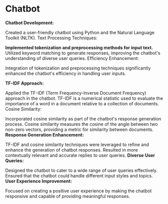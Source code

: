 # Chatbot

**Chatbot Development:**

Created a user-friendly chatbot using Python and the Natural Language Toolkit (NLTK).
Text Processing Techniques:

**Implemented tokenization and preprocessing methods for input text.**
Utilized keyword matching to generate responses, improving the chatbot's understanding of diverse user queries.
Efficiency Enhancement:

Integration of tokenization and preprocessing techniques significantly enhanced the chatbot's efficiency in handling user inputs.

**TF-IDF Approach:**

Applied the TF-IDF (Term Frequency-Inverse Document Frequency) approach in the chatbot.
TF-IDF is a numerical statistic used to evaluate the importance of a word in a document relative to a collection of documents.
Cosine Similarity:

Incorporated cosine similarity as part of the chatbot's response generation process.
Cosine similarity measures the cosine of the angle between two non-zero vectors, providing a metric for similarity between documents.
**Response Generation Enhancement:**

TF-IDF and cosine similarity techniques were leveraged to refine and enhance the generation of chatbot responses.
Resulted in more contextually relevant and accurate replies to user queries.
**Diverse User Queries:**

Designed the chatbot to cater to a wide range of user queries effectively.
Ensured that the chatbot could handle different input styles and topics.
**User Experience Improvement:**

Focused on creating a positive user experience by making the chatbot responsive and capable of providing meaningful responses.

